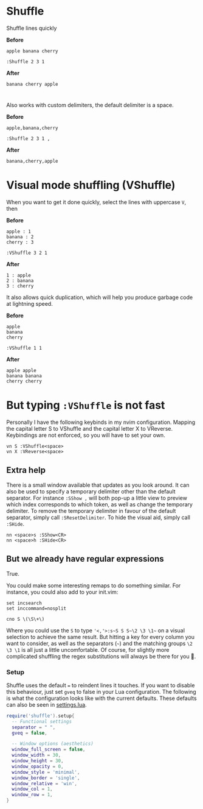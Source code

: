 # Shuffle

Shuffle lines quickly

**Before**
```
apple banana cherry
```

`:Shuffle 2 3 1`

**After**
```
banana cherry apple
```

#

Also works with custom delimiters, the default delimiter is a space.

**Before**
```
apple,banana,cherry
```

`:Shuffle 2 3 1 ,`

**After**
```
banana,cherry,apple
```

# Visual mode shuffling (VShuffle)

When you want to get it done quickly, select the lines with uppercase `V`, then

**Before**
```
apple : 1
banana : 2
cherry : 3
```

`:VShuffle 3 2 1`

**After**
```
1 : apple
2 : banana
3 : cherry
```

It also allows quick duplication, which will help you produce garbage code at
lightning speed.

**Before**
```
apple
banana
cherry
```

`:VShuffle 1 1`

**After**
```
apple apple
banana banana
cherry cherry
```

# But typing `:VShuffle` is not fast

Personally I have the following keybinds in my nvim configuration. Mapping the
capital letter S to VShuffle and the capital letter X to VReverse. Keybindings
are not enforced, so you will have to set your own.

```vim
vn S :VShuffle<space>
vn X :VReverse<space>
```

## Extra help

There is a small window available that updates as you look around. It can also
be used to specify a temporary delimiter other than the default separator. For
instance `:SShow ,` will both pop-up a little view to preview which index
corresponds to which token, as well as change the temporary delimiter. To
remove the temporary delimiter in favour of the default separator, simply call
`:SResetDelimiter`.  To hide the visual aid, simply call `:SHide`.

```vim
nn <space>s :SShow<CR>
nn <space>h :SHide<CR>
```

## But we already have regular expressions

True.

You could make some interesting remaps to do something similar.
For instance, you could also add to your init.vim:

```vim
set incsearch
set inccommand=nosplit

cno S \(\S\+\)
```

Where you could use the `S` to type `'<,'>:s~S S S~\2 \3 \1~` on a visual
selection to achieve the same result.
But hitting a key for every column you want to consider, as well as the
separators (`~`) and the matching groups `\2 \3 \1` is all just a little
uncomfortable. Of course, for slightly more complicated shuffling the regex
substitutions will always be there for you 💞.

### Setup

Shuffle uses the default `=` to reindent lines it touches.  If you want to
disable this behaviour, just set `gveq` to false in your Lua configuration.
The following is what the configuration looks like with the current defaults.
These defaults can also be seen in [settings.lua](lua/shuffle/settings.lua).

```lua
require('shuffle').setup{
  -- Functional settings
  separator = " ",
  gveq = false,

  -- Window options (aesthetics)
  window_full_screen = false,
  window_width = 30,
  window_height = 30,
  window_opacity = 0,
  window_style = 'minimal',
  window_border = 'single',
  window_relative = 'win',
  window_col = 1,
  window_row = 1,
}
```

#
